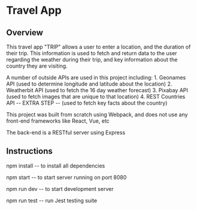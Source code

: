 # Travel App

## Overview

This travel app "TRIP" allows a user to enter a location, and the duration of their trip. This information is used to fetch and return data to the user regarding the weather during their trip, and key information about the country they are visiting.

A number of outside APIs are used in this project including: 1. Geonames API (used to determine longitude and latitude about the location) 2. Weatherbit API (used to fetch the 16 day weather forecast) 3. Pixabay API (used to fetch images that are unique to that location) 4. REST Countries API -- EXTRA STEP -- (used to fetch key facts about the country)

This project was built from scratch using Webpack, and does not use any front-end frameworks like React, Vue, etc

The back-end is a RESTful server using Express

## Instructions

npm install -- to install all dependencies

npm start -- to start server running on port 8080

npm run dev -- to start development server

npm run test -- run Jest testing suite
